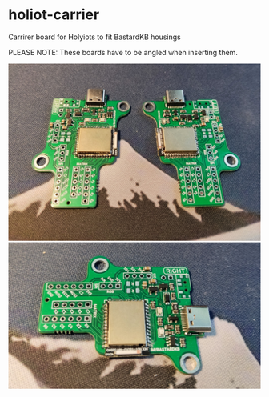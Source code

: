 # holiot-carrier
Carrirer board for Holyiots to fit BastardKB housings

PLEASE NOTE: These boards have to be angled when inserting them.

![image](images/pair.jpg)
![image](images/right.jpg)

